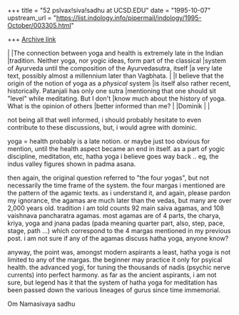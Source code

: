 +++
title = "52 pslvax!siva!sadhu at UCSD.EDU"
date = "1995-10-07"
upstream_url = "https://list.indology.info/pipermail/indology/1995-October/003305.html"

+++
[Archive link](https://list.indology.info/pipermail/indology/1995-October/003305.html)


|
|The connection between yoga and health is extremely late in the Indian 
|tradition. Neither yoga, nor yogic ideas, form part of the classical 
|system of Ayurveda until the composition of the Ayurvedasutra, itself
|a very late text, possibly almost a millennium later than Vagbhata.
|
|I believe that the origin of the notion of yoga as a *physical* system 
|is itself also rather recent, historically. Patanjali has only one sutra
|mentioning that one should sit "level" while meditating.  But I don't 
|know much about the history of yoga.  What is the opinion of others 
|better informed than me?
|
|Dominik
|
|

not being all that well informed, i should probably hesitate
to even contribute to these discussions, but, i would agree
with dominic.

yoga = health probably is a late notion.  or maybe just too
obvious for mention, until the health aspect became an end
in itself.  as a part of yogic discipline, meditation, etc,
hatha yoga i believe goes way back  .. eg, the indus valley figures
shown in padma asana.

then again, the original question referred to "the four yogas", but
not necessarily the time frame of the system.  the four margas i
mentioned are the pattern of the agamic texts.  as i understand it,
and again, please pardon my ignorance, the agamas are much later than
the vedas, but many are over 2,000 years old.  tradition i am told
counts 92 main saiva agamas, and 108 vaishnava pancharatra agamas.
most agamas are of 4 parts, the charya, kriya, yoga and jnana padas
(pada meaning quarter part, also, step, pace, stage, path ...)
which correspond to the 4 margas mentioned in my previous post.  i am
not sure if any of the agamas discuss hatha yoga, anyone know?

anyway, the point was, amongst modern aspirants a least, hatha yoga is not
limited to any of the margas.  the beginner may practice it only
for psyical health.  the advanced yogi, for tuning the thousands of
nadis (psychic nerve currents) into perfect harmony.  as far as the
ancient aspirants, i am not sure, but legend has it that the system
of hatha yoga for meditation has been passed down the various lineages
of gurus since time immemorial.

Om Namasivaya
sadhu





